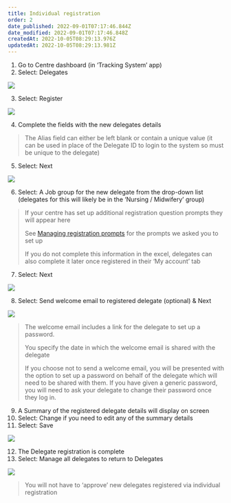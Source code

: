 ```yaml
---
title: Individual registration
order: 2
date_published: 2022-09-01T07:17:46.844Z
date_modified: 2022-09-01T07:17:46.848Z
createdAt: 2022-10-05T08:29:13.976Z
updatedAt: 2022-10-05T08:29:13.981Z
---
```

1. Go to Centre dashboard (in ‘Tracking System’ app) 
2. Select: Delegates​

![](/img/cm-4-01-Self-reg.jpg)

3. Select: Register​

![](/img/cm-4-08-Individual.jpg)

4. Complete the fields with the new delegates details​

> The Alias field can either be left blank or contain a unique value (it can be used in place of the Delegate ID to login to the system so must be unique to the delegate)​

5. Select: Next​

![](/img/cm-4-09-Individual.jpg)

6. Select: A Job group for the new delegate from the drop-down list (delegates for this will likely be in the ‘Nursing / Midwifery’ group)​

> If your centre has set up additional registration question prompts they will appear here ​
>
> See [Managing registration prompts](/user-guide/centremanager/02-centre-management/configuring-centre-details/managing-registration-prompts) for the prompts we asked you to set up​
>
> If you do not complete this information in the excel, delegates can also complete it later once registered in their ‘My account’ tab​

7. Select: Next​

![](/img/cm-4-10-Individual.jpg)

8. Select: Send welcome email to registered delegate (optional) & Next​

![](/img/cm-4-11-Individual.jpg)

> The welcome email includes a link for the delegate to set up a password.​
>
> You specify the date in which the welcome email is shared with the delegate​
>
> If you choose not to send a welcome email, you will be presented with the option to set up a password on behalf of the delegate which will need to be shared with them. If you have given a generic password, you will need to ask your delegate to change their password once they log in. 

9. A Summary of the registered delegate details will display on screen​
10. Select: Change if you need to edit any of the summary details ​
11. Select: Save ​

![](/img/cm-4-12-Individual.jpg)

12. The Delegate registration is complete​
13. Select: Manage all delegates to return to Delegates ​

![](/img/cm-4-13-Individual.jpg)

> You will not have to ‘approve’ new delegates registered via individual registration​